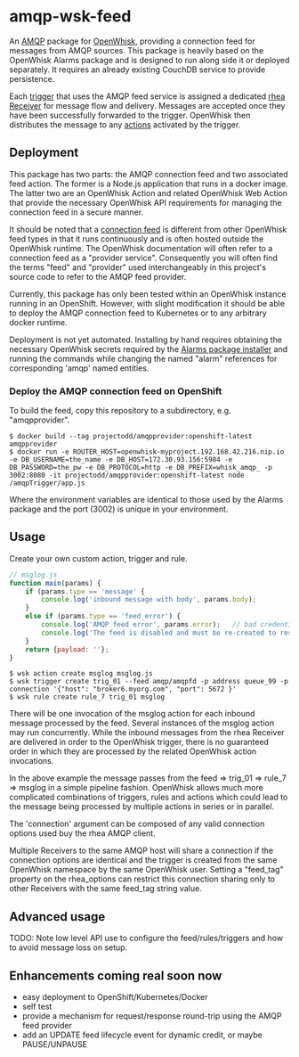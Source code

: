 # amqp-wsk-feed

An [AMQP](https://www.amqp.org/) package for [OpenWhisk](https://github.com/openwhisk/openwhisk), providing a connection feed for messages from AMQP sources.  This package is heavily based on the OpenWhisk Alarms package and is designed to run along side it or deployed separately.  It requires an already existing CouchDB service to provide persistence.

Each [trigger](https://github.com/openwhisk/openwhisk/blob/master/docs/triggers_rules.md) that uses the AMQP feed service is assigned a dedicated [rhea Receiver](https://github.com/grs/rhea#receiver) for message flow and delivery.  Messages are accepted once they have been successfully forwarded to the trigger.  OpenWhisk then distributes the message to any [actions](https://github.com/openwhisk/openwhisk/blob/master/docs/actions.md) activated by the trigger.

## Deployment

This package has two parts: the AMQP connection feed and two associated feed action.  The former is a Node.js application that runs in a docker image.  The latter two are an OpenWhisk Action and related OpenWhisk Web Action that provide the necessary OpenWhisk API requirements for managing the connection feed in a secure manner.

It should be noted that a [connection feed](https://github.com/openwhisk/openwhisk/blob/master/docs/feeds.md#implementing-feeds-via-connections) is different from other OpenWhisk feed types in that it runs continuously and is often hosted outside the OpenWhisk runtime.  The OpenWhisk documentation will often refer to a connection feed as a "provider service".  Consequently you will often find the terms "feed" and "provider" used interchangeably in this project's source code to refer to the AMQP feed provider.

Currently, this package has only been tested within an OpenWhisk instance running in an OpenShift.  However, with slight modification it should be able to deploy the AMQP connection feed to Kubernetes or to any arbitrary docker runtime.

Deployment is not yet automated.  Installing by hand requires obtaining the necessary OpenWhisk secrets required by the [Alarms package installer](https://github.com/apache/incubator-openwhisk-package-alarms/blob/master/installCatalog.sh) and running the commands while changing the named "alarm" references for corresponding 'amqp' named entities.

### Deploy the AMQP connection feed on OpenShift

To build the feed, copy this repository to a subdirectory, e.g. "amqpprovider".

```
$ docker build --tag projectodd/amqpprovider:openshift-latest amqpprovider
$ docker run -e ROUTER_HOST=openwhisk-myproject.192.168.42.216.nip.io -e DB_USERNAME=the_name -e DB_HOST=172.30.93.156:5984 -e DB_PASSWORD=the_pw -e DB_PROTOCOL=http -e DB_PREFIX=whisk_amqp_ -p 3002:8080 -it projectodd/amqpprovider:openshift-latest node /amqpTrigger/app.js
```
Where the environment variables are identical to those used by the Alarms package and the port (3002) is unique in your environment.

## Usage

Create your own custom action, trigger and rule.

```js
// msglog.js
function main(params) {
    if (params.type == 'message' {
        console.log('inbound message with body', params.body);
    }
    else if (params.type == 'feed_error') {
        console.log('AMQP feed error', params.error);   // bad credentials, wrong address...
        console.log('The feed is disabled and must be re-created to resume');
    }
    return {payload: ''};
}
```

```
$ wsk action create msglog msglog.js
$ wsk trigger create trig_01 --feed amqp/amqpfd -p address queue_99 -p connection '{"host": "broker6.myorg.com", "port": 5672 }'
$ wsk rule create rule_7 trig_01 msglog
```

There will be one invocation of the msglog action for each inbound message processed by the feed.  Several instances of the msglog action may run concurrently.  While the inbound messages from the rhea Receiver are delivered in order to the OpenWhisk trigger, there is no guaranteed order in which they are processed by the related OpenWhisk action invocations.

In the above example the message passes from the feed => trig_01 => rule_7 => msglog in a simple pipeline fashion.  OpenWhisk allows much more complicated combinations of triggers, rules and actions which could lead to the message being processed by multiple actions in series or in parallel.

The 'connection' argument can be composed of any valid connection options used buy the rhea AMQP client.

Multiple Receivers to the same AMQP host will share a connection if the connection options are identical and the trigger is created from the same OpenWhisk namespace by the same OpenWhisk user.  Setting a "feed_tag" property on the rhea_options can restrict this connection sharing only to other Receivers with the same feed_tag string value.

## Advanced usage

TODO: Note low level API use to configure the feed/rules/triggers and how to avoid message loss on setup.

## Enhancements coming real soon now

 - easy deployment to OpenShift/Kubernetes/Docker
 - self test
 - provide a mechanism for request/response round-trip using the AMQP feed provider
 - add an UPDATE feed lifecycle event for dynamic credit, or maybe PAUSE/UNPAUSE